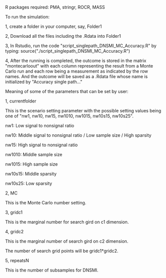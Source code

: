 R packages required: PMA, stringr, ROCR, MASS


To run the simulation:

1, create a folder in your computer, say, Folder1

2, Download all the files including the .Rdata into Folder1

3, In Rstudio, run the code "script_singlepath_DNSMI_MC_Accuracy.R" by typing: source("./script_singlepath_DNSMI_MC_Accuracy.R")

4, After the running is completed, the outcome is stored in the matrix "montecarloout" with each column representing the result from a Monte Carlo run and each row being a measurement as indicated by the row names. And the outcome will be saved as a .Rdata file whose name is initialized by "Accuracy single path..."



Meaning of some of the parameters that can be set by user:

1, currentfolder

This is the scenario setting parameter with the possible setting values being one of "nw1, nw10, nw15, nw1010, nw1015, nw10s15, nw10s25".

nw1: Low signal to nonsignal ratio

nw10: Middle signal to nonsignal ratio / Low sample size / High sparsity

nw15: High signal to nonsignal ratio

nw1010: Middle sample size

nw1015: High sample size

nw10s15: Middle sparsity

nw10s25: Low sparsity


2, MC

This is the Monte Carlo number setting. 


3, gridc1 

This is the marginal number for search gird on c1 dimension.


4, gridc2 

This is the marginal number of search gird on c2 dimension.

The number of search grid points will be gridc1*gridc2.


5, repeatsN 

This is the number of subsamples for DNSMI.
